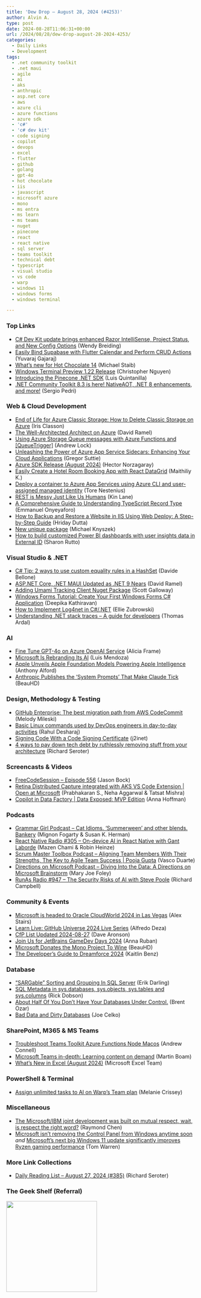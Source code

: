 ```yaml
---
title: 'Dew Drop – August 28, 2024 (#4253)'
author: Alvin A.
type: post
date: 2024-08-28T11:06:31+00:00
url: /2024/08/28/dew-drop-august-28-2024-4253/
categories:
  - Daily Links
  - Development
tags:
  - .net community toolkit
  - .net maui
  - agile
  - ai
  - aks
  - anthropic
  - asp.net core
  - aws
  - azure cli
  - azure functions
  - azure sdk
  - 'c#'
  - 'c# dev kit'
  - code signing
  - copilot
  - devops
  - excel
  - flutter
  - github
  - golang
  - gpt-4o
  - hot chocolate
  - iis
  - javascript
  - microsoft azure
  - mono
  - ms entra
  - ms learn
  - ms teams
  - nuget
  - pinecone
  - react
  - react native
  - sql server
  - teams toolkit
  - technical debt
  - typescript
  - visual studio
  - vs code
  - warp
  - windows 11
  - windows forms
  - windows terminal

---
```

### <a name="top"></a>Top Links

  * <a href="https://devblogs.microsoft.com/dotnet/whats-new-in-csharp-dev-kit-august-2024/" target="_blank" rel="noopener">C# Dev Kit update brings enhanced Razor IntelliSense, Project Status, and New Config Options</a> (Wendy Breiding)
  * <a href="https://www.syncfusion.com/blogs/post/bind-supabase-in-flutter-calendar?utm_source=alvinashcraft&utm_medium=email&utm_campaign=alvinashcraft_blog_edmaug24" target="_blank" rel="noopener">Easily Bind Supabase with Flutter Calendar and Perform CRUD Actions</a> (Yuvaraj Gajaraj)
  * <a href="https://chillicream.com/blog/2024/08/30/hot-chocolate-14" target="_blank" rel="noopener">What&#8217;s new for Hot Chocolate 14</a> (Michael Staib)
  * <a href="https://devblogs.microsoft.com/commandline/windows-terminal-preview-1-22-release/" target="_blank" rel="noopener">Windows Terminal Preview 1.22 Release</a> (Christopher Nguyen)
  * <a href="https://devblogs.microsoft.com/dotnet/introducing-pinecone-dotnet-sdk/" target="_blank" rel="noopener">Introducing the Pinecone .NET SDK</a> (Luis Quintanilla)
  * <a href="https://devblogs.microsoft.com/dotnet/announcing-the-dotnet-community-toolkit-830/" target="_blank" rel="noopener">.NET Community Toolkit 8.3 is here! NativeAOT, .NET 8 enhancements, and more!</a> (Sergio Pedri)



### <a name="web"></a>Web & Cloud Development

  * <a href="https://www.irisclasson.com/2024/08/27/end-of-life-for-azure-classic-storage-how-to-delete-classic-storage-on-azure/" target="_blank" rel="noopener">End of Life for Azure Classic Storage: How to Delete Classic Storage on Azure</a> (Iris Classon)
  * <a href="https://visualstudiomagazine.com/Articles/2024/08/27/The-Well-Architected-Architect-on-Azure.aspx" target="_blank" rel="noopener">The Well-Architected Architect on Azure</a> (David Ramel)
  * <a href="https://andrewlock.net/using-azure-storage-queues-with-azure-functions-and-queuetrigger/" target="_blank" rel="noopener">Using Azure Storage Queue messages with Azure Functions and [QueueTrigger]</a> (Andrew Lock)
  * <a href="https://gregorsuttie.com/2024/08/27/unleashing-the-power-of-azure-app-service-sidecars-enhancing-your-cloud-applications/" target="_blank" rel="noopener">Unleashing the Power of Azure App Service Sidecars: Enhancing Your Cloud Applications</a> (Gregor Suttie)
  * <a href="https://devblogs.microsoft.com/azure-sdk/azure-sdk-release-august-2024/" target="_blank" rel="noopener">Azure SDK Release (August 2024)</a> (Hector Norzagaray)
  * <a href="https://www.syncfusion.com/blogs/post/hotel-room-booking-with-react-grid?utm_source=alvinashcraft&utm_medium=email&utm_campaign=alvinashcraft_blog_edmaug24" target="_blank" rel="noopener">Easily Create a Hotel Room Booking App with React DataGrid</a> (Maithiliy K.)
  * <a href="https://nestenius.se/2024/08/27/deploy-a-container-to-azure-app-services-using-azure-cli-and-user-assigned-managed-identity/" target="_blank" rel="noopener">Deploy a container to Azure App Services using Azure CLI and user-assigned managed identity</a> (Tore Nestenius)
  * <a href="http://apievangelist.com/2024/08/27/rest-is-mess-just-like-us-humans/" target="_blank" rel="noopener">REST is Messy Just Like Us Humans</a> (Kin Lane)
  * <a href="https://www.sitepoint.com/typescript-record-type-comprehensive-guide/?utm_source=rss" target="_blank" rel="noopener">A Comprehensive Guide to Understanding TypeScript Record Type</a> (Emmanuel Onyeyaforo)
  * <a href="https://techcommunity.microsoft.com/t5/iis-support-blog/how-to-backup-and-restore-a-website-in-iis-using-web-deploy-a/ba-p/4229502" target="_blank" rel="noopener">How to Backup and Restore a Website in IIS Using Web Deploy: A Step-by-Step Guide</a> (Hriday Dutta)
  * <a href="https://go.dev/blog/unique" target="_blank" rel="noopener">New unique package</a> (Michael Knyszek)
  * <a href="https://devblogs.microsoft.com/identity/external-id-user-insights-and-power-bi/" target="_blank" rel="noopener">How to build customized Power BI dashboards with user insights data in External ID</a> (Sharon Rutto)



### <a name="dotnet"></a>Visual Studio & .NET

  * <a href="https://www.code4it.dev/csharptips/hashset-custom-equality/" target="_blank" rel="noopener">C# Tip: 2 ways to use custom equality rules in a HashSet</a> (Davide Bellone)
  * <a href="https://visualstudiomagazine.com/Articles/2024/08/27/ASPNET-Core-NET-MAUI-Updated-as-NET-9-Nears.aspx" target="_blank" rel="noopener">ASP.NET Core, .NET MAUI Updated as .NET 9 Nears</a> (David Ramel)
  * <a href="https://www.mostlylucid.net/blog/addingumamitrackingclientnuget" target="_blank" rel="noopener">Adding Umami Tracking Client Nuget Package</a> (Scott Galloway)
  * <a href="https://www.textcontrol.com/blog/2024/08/26/windows-forms-tutorial-create-your-first-windows-forms-csharp-application/" target="_blank" rel="noopener">Windows Forms Tutorial: Create Your First Windows Forms C# Application</a> (Deepika Kathiravan)
  * <a href="https://code-maze.com/csharp-implement-log4net/" target="_blank" rel="noopener">How to Implement Log4net in C#/.NET</a> (Ellie Zubrowski)
  * <a href="https://blog.elmah.io/understanding-net-stack-traces-a-guide-for-developers/" target="_blank" rel="noopener">Understanding .NET stack traces &#8211; A guide for developers</a> (Thomas Ardal)



### AI

  * <a href="https://techcommunity.microsoft.com/t5/ai-azure-ai-services-blog/fine-tune-gpt-4o-on-azure-openai-service/ba-p/4228693" target="_blank" rel="noopener">Fine Tune GPT-4o on Azure OpenAI Service</a> (Alicia Frame)
  * <a href="https://greekreporter.com/2024/08/24/microsoft-rebranding-ai-copilot/" target="_blank" rel="noopener">Microsoft Is Rebranding Its AI</a> (Luis Mendoza)
  * <a href="https://www.infoq.com/news/2024/08/apple-foundation-models/?utm_campaign=infoq_content&utm_source=infoq&utm_medium=feed&utm_term=global" target="_blank" rel="noopener">Apple Unveils Apple Foundation Models Powering Apple Intelligence</a> (Anthony Alford)
  * <a href="https://slashdot.org/story/24/08/27/2140245/anthropic-publishes-the-system-prompts-that-make-claude-tick?utm_source=rss1.0mainlinkanon&utm_medium=feed" target="_blank" rel="noopener">Anthropic Publishes the &#8216;System Prompts&#8217; That Make Claude Tick</a> (BeauHD)



### <a name="design"></a>Design, Methodology & Testing

  * <a href="https://github.blog/enterprise-software/collaboration/github-enterprise-the-best-migration-path-from-aws-codecommit/" target="_blank" rel="noopener">GitHub Enterprise: The best migration path from AWS CodeCommit</a> (Melody Mileski)
  * <a href="https://medium.com/@rahuldesharaj92/basic-linux-commands-used-by-devops-engineers-in-day-to-day-activities-29593253f66b" target="_blank" rel="noopener">Basic Linux commands used by DevOps engineers in day-to-day activities</a> (Rahul Desharaj)
  * <a href="https://blog.j2i.net/2024/08/27/signing-code-with-a-code-signing-certificate/" target="_blank" rel="noopener">Signing Code With a Code Signing Certificate</a> (j2inet)
  * <a href="https://seroter.com/2024/08/27/4-ways-to-pay-down-tech-debt-by-ruthlessly-removing-stuff-from-your-architecture/" target="_blank" rel="noopener">4 ways to pay down tech debt by ruthlessly removing stuff from your architecture</a> (Richard Seroter)



### <a name="videos"></a>Screencasts & Videos

  * <a href="http://www.youtube.com/watch?v=zznBC560uEw" target="_blank" rel="noopener">FreeCodeSession &#8211; Episode 556</a> (Jason Bock)
  * <a href="http://www.youtube.com/watch?v=yszYA5iu7B4" target="_blank" rel="noopener">Retina Distributed Capture integrated with AKS VS Code Extension | Open at Microsoft</a> (Prabhakaran S., Neha Aggarwal & Tatsat Mishra)
  * <a href="http://www.youtube.com/watch?v=oc6VMiPBMn8" target="_blank" rel="noopener">Copilot in Data Factory | Data Exposed: MVP Edition</a> (Anna Hoffman)



### <a name="podcasts"></a>Podcasts

  * <a href="https://grammar-girl.simplecast.com/episodes/cat-idioms-summerween-and-other-blends-bankery-_QUnvMc6" target="_blank" rel="noopener">Grammar Girl Podcast &#8211; Cat Idioms. &#8216;Summerween&#8217; and other blends. Bankery</a> (Mignon Fogarty & Susan K. Herman)
  * <a href="https://www.reactnativeradio.com/episodes/rnr-305-on-device-ai-in-react-native-with-gant-laborde" target="_blank" rel="noopener">React Native Radio #305 &#8211; On-device AI in React Native with Gant Laborde</a> (Mazen Chami & Robin Heinze)
  * <a href="https://scrummastertoolbox.libsyn.com/aligning-team-members-with-their-strengths-the-key-to-agile-team-success-pooja-gupta" target="_blank" rel="noopener">Scrum Master Toolbox Podcast &#8211; Aligning Team Members With Their Strengths, The Key to Agile Team Success | Pooja Gupta</a> (Vasco Duarte)
  * <a href="https://www.directionsonmicrosoft.com/members/podcast/briefing/diving-data-directions-microsoft-brainstorm" target="_blank" rel="noopener">Directions on Microsoft Podcast &#8211; Diving Into the Data: A Directions on Microsoft Brainstorm</a> (Mary Joe Foley)
  * <a href="https://runasradio.com/Shows/Show/947" target="_blank" rel="noopener">RunAs Radio #947 &#8211; The Security Risks of AI with Steve Poole</a> (Richard Campbell)



### <a name="events"></a>Community & Events

  * <a href="https://techcommunity.microsoft.com/t5/oracle-on-azure-blog/microsoft-is-headed-to-oracle-cloudworld-2024-in-las-vegas/ba-p/4228993" target="_blank" rel="noopener">Microsoft is headed to Oracle CloudWorld 2024 in Las Vegas</a> (Alex Stairs)
  * <a href="https://techcommunity.microsoft.com/t5/educator-developer-blog/learn-live-github-universe-2024-live-series/ba-p/4226487" target="_blank" rel="noopener">Learn Live: GitHub Universe 2024 Live Series</a> (Alfredo Deza)
  * <a href="https://www.codosaur.us/blog/cfp-list-updated-2024-08-27" target="_blank" rel="noopener">CfP List Updated 2024-08-27</a> (Dave Aronson)
  * <a href="https://blog.jetbrains.com/dotnet/2024/08/28/join-us-for-jetbrains-gamedev-days-2024/" target="_blank" rel="noopener">Join Us for JetBrains GameDev Days 2024</a> (Anna Ruban)
  * <a href="https://tech.slashdot.org/story/24/08/27/2043216/microsoft-donates-the-mono-project-to-wine?utm_source=rss1.0mainlinkanon&utm_medium=feed" target="_blank" rel="noopener">Microsoft Donates the Mono Project To Wine</a> (BeauHD)
  * <a href="https://developer.salesforce.com/blogs/2024/08/the-developers-guide-to-dreamforce-2024.html" target="_blank" rel="noopener">The Developer’s Guide to Dreamforce 2024</a> (Kaitlin Benz)



### <a name="sql"></a>Database

  * <a href="https://erikdarling.com/sargable-sorting-and-grouping-in-sql-server/" target="_blank" rel="noopener">“SARGable” Sorting and Grouping In SQL Server</a> (Erik Darling)
  * <a href="https://www.mssqltips.com/sqlservertip/8073/sql-metadata-sysdatabases-sysobjects-systables-syscolumns/" target="_blank" rel="noopener">SQL Metadata in sys.databases, sys.objects, sys.tables and sys.columns</a> (Rick Dobson)
  * <a href="https://www.brentozar.com/archive/2024/08/about-half-of-you-dont-have-your-databases-under-control/" target="_blank" rel="noopener">About Half Of You Don’t Have Your Databases Under Control.</a> (Brent Ozar)
  * <a href="https://www.red-gate.com/simple-talk/databases/theory-and-design/bad-data-and-dirty-databases/" target="_blank" rel="noopener">Bad Data and Dirty Databases</a> (Joe Celko)



### <a name="sp"></a>SharePoint, M365 & MS Teams

  * <a href="https://www.voitanos.io/blog/troubleshoot-teams-toolkit-azure-functions-node-macos/?utm_medium=rss&utm_source=andrewconnell.com" target="_blank" rel="noopener">Troubleshoot Teams Toolkit Azure Functions Node Macos</a> (Andrew Connell)
  * <a href="https://techcommunity.microsoft.com/t5/microsoft-teams-blog/microsoft-teams-in-depth-learning-content-on-demand/ba-p/4226258" target="_blank" rel="noopener">Microsoft Teams in-depth: Learning content on demand</a> (Martin Boam)
  * <a href="https://techcommunity.microsoft.com/t5/excel-blog/what-s-new-in-excel-august-2024/ba-p/4213180" target="_blank" rel="noopener">What&#8217;s New in Excel (August 2024)</a> (Microsoft Excel Team)



### <a name="ps"></a>PowerShell & Terminal

  * <a href="https://www.warp.dev/blog/assign-unlimited-tasks-to-ai-on-warps-team-plan" target="_blank" rel="noopener">Assign unlimited tasks to AI on Warp’s Team plan</a> (Melanie Crissey)



### <a name="misc"></a>Miscellaneous

  * <a href="https://devblogs.microsoft.com/oldnewthing/20240827-00/?p=110186" target="_blank" rel="noopener">The Microsoft/IBM joint development was built on mutual respect, wait, is respect the right word?</a> (Raymond Chen)
  * <a href="https://www.theverge.com/2024/8/27/24229436/microsoft-windows-control-panel-removal" target="_blank" rel="noopener">Microsoft isn’t removing the Control Panel from Windows anytime soon</a> _and_ <a href="https://www.theverge.com/2024/8/27/24229443/microsoft-windows-11-update-24h2-ryzen-cpu-performance-improvement" target="_blank" rel="noopener">Microsoft’s next big Windows 11 update significantly improves Ryzen gaming performance</a> (Tom Warren)



### <a name="links"></a>More Link Collections

  * <a href="https://seroter.com/2024/08/27/daily-reading-list-august-27-2024-385/" target="_blank" rel="noopener">Daily Reading List – August 27, 2024 (#385)</a> (Richard Seroter)



### <a name="shelf"></a>The Geek Shelf (Referral)

<a href="https://www.amazon.com/dp/183763520X/?tag=amavin-20" target="_blank" rel="noopener"><img data-recalc-dims="1" loading="lazy" decoding="async" width="240" height="240" style="border: 0px currentcolor; border-image: none; background-image: none;" src="https://i0.wp.com/c.media-amazon.com/images/I/41TZD8EvC0L._SS135_.jpg?resize=240%2C240&#038;ssl=1" border="0" /></a>